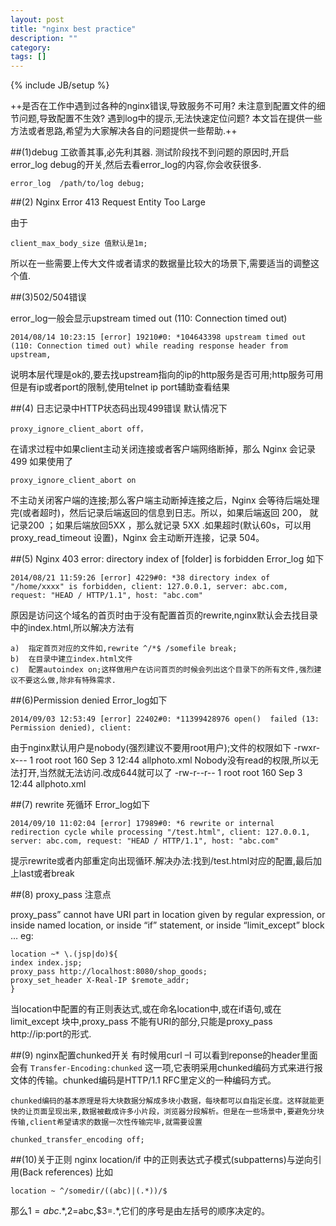 ```yaml
---
layout: post
title: "nginx best practice"
description: ""
category: 
tags: []
---
```

{% include JB/setup %}


++是否在工作中遇到过各种的nginx错误,导致服务不可用? 未注意到配置文件的细节问题,导致配置不生效? 遇到log中的提示,无法快速定位问题? 本文旨在提供一些方法或者思路,希望为大家解决各自的问题提供一些帮助.++

##(1)debug
工欲善其事,必先利其器.
测试阶段找不到问题的原因时,开启error_log debug的开关,然后去看error_log的内容,你会收获很多.
```
error_log  /path/to/log debug;
```

##(2) Nginx Error 413 Request Entity Too Large

由于
```
client_max_body_size 值默认是1m;
```
所以在一些需要上传大文件或者请求的数据量比较大的场景下,需要适当的调整这个值.

##(3)502/504错误

error_log一般会显示upstream timed out (110: Connection timed out)

```
2014/08/14 10:23:15 [error] 19210#0: *104643398 upstream timed out (110: Connection timed out) while reading response header from upstream,
```
说明本层代理是ok的,要去找upstream指向的ip的http服务是否可用;http服务可用但是有ip或者port的限制,使用telnet ip port辅助查看结果

##(4) 日志记录中HTTP状态码出现499错误
默认情况下
```
proxy_ignore_client_abort off，
```
在请求过程中如果client主动关闭连接或者客户端网络断掉，那么 Nginx 会记录 499
如果使用了
```
proxy_ignore_client_abort on 
```
不主动关闭客户端的连接;那么客户端主动断掉连接之后，Nginx 会等待后端处理完(或者超时)，然后记录后端返回的信息到日志。所以，如果后端返回 200， 就记录200 ；如果后端放回5XX ，那么就记录 5XX .如果超时(默认60s，可以用 proxy_read_timeout 设置)，Nginx 会主动断开连接，记录 504。

##(5) Nginx 403 error: directory index of [folder] is forbidden
Error_log 如下
```
2014/08/21 11:59:26 [error] 4229#0: *38 directory index of "/home/xxxx" is forbidden, client: 127.0.0.1, server: abc.com, request: "HEAD / HTTP/1.1", host: "abc.com"
```
原因是访问这个域名的首页时由于没有配置首页的rewrite,nginx默认会去找目录中的index.html,所以解决方法有
```
a)	指定首页对应的文件如,rewrite ^/*$ /somefile break;
b)	在目录中建立index.html文件
c)	配置autoindex on;这样做用户在访问首页的时候会列出这个目录下的所有文件,强烈建议不要这么做,除非有特殊需求.
```



##(6)Permission denied
Error_log如下
```
2014/09/03 12:53:49 [error] 22402#0: *11399428976 open()  failed (13: Permission denied), client: 
```
由于nginx默认用户是nobody(强烈建议不要用root用户);文件的权限如下
-rwxr-x--- 1 root root 160 Sep 3 12:44 allphoto.xml
Nobody没有read的权限,所以无法打开,当然就无法访问.改成644就可以了
-rw-r--r-- 1 root root 160 Sep 3 12:44 allphoto.xml

##(7) rewrite 死循环
Error_log如下
```
2014/09/10 11:02:04 [error] 17989#0: *6 rewrite or internal redirection cycle while processing "/test.html", client: 127.0.0.1, server: abc.com, request: "HEAD / HTTP/1.1", host: "abc.com"
```
提示rewrite或者内部重定向出现循环.解决办法:找到/test.html对应的配置,最后加上last或者break

##(8) proxy_pass 注意点

proxy_pass” cannot have URI part in location given by regular expression, or inside named location, or inside “if” statement, or inside “limit_except” block …
eg:
```
location ~* \.(jsp|do)${
index index.jsp;
proxy_pass http://localhost:8080/shop_goods;
proxy_set_header X-Real-IP $remote_addr;
}
```
当location中配置的有正则表达式,或在命名location中,或在if语句,或在limit_except 块中,proxy_pass 不能有URI的部分,只能是proxy_pass http://ip:port的形式.

##(9) nginx配置chunked开关
有时候用curl –I 可以看到reponse的header里面会有
`Transfer-Encoding:chunked`
这一项,它表明采用chunked编码方式来进行报文体的传输。chunked编码是HTTP/1.1 RFC里定义的一种编码方式。
```
chunked编码的基本原理是将大块数据分解成多块小数据，每块都可以自指定长度。这样就能更快的让页面呈现出来,数据被截成许多小片段，浏览器分段解析。但是在一些场景中,要避免分块传输,client希望请求的数据一次性传输完毕,就需要设置
```
`chunked_transfer_encoding off;`

##(10)关于正则
nginx location/if 中的正则表达式子模式(subpatterns)与逆向引用(Back references)
比如
```
location ~ ^/somedir/((abc)|(.*))/$ 
```
那么$1=abc.*,$2=abc,$3=.*,它们的序号是由左括号的顺序决定的。
	

